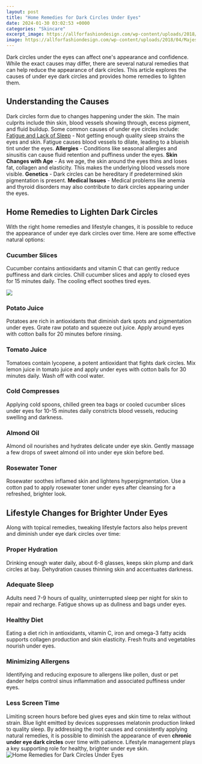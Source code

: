 ```yaml
---
layout: post
title: "Home Remedies for Dark Circles Under Eyes"
date: 2024-01-30 03:02:53 +0000
categories: "Skincare"
excerpt_image: https://allforfashiondesign.com/wp-content/uploads/2018/04/Majestic-Golden-Mixture-For-Removing-Eye-Bags-and-Dark-Circles-Homemade-Recipe.jpg
image: https://allforfashiondesign.com/wp-content/uploads/2018/04/Majestic-Golden-Mixture-For-Removing-Eye-Bags-and-Dark-Circles-Homemade-Recipe.jpg
---
```


Dark circles under the eyes can affect one's appearance and confidence. While the exact causes may differ, there are several natural remedies that can help reduce the appearance of dark circles. This article explores the causes of under eye dark circles and provides home remedies to lighten them.
## Understanding the Causes 
Dark circles form due to changes happening under the skin. The main culprits include thin skin, blood vessels showing through, excess pigment, and fluid buildup. Some common causes of under eye circles include:
[Fatigue and Lack of Sleep](https://fistore.mysenprints.com/collection/alday) - Not getting enough quality sleep strains the eyes and skin. Fatigue causes blood vessels to dilate, leading to a blueish tint under the eyes. 
**Allergies** - Conditions like seasonal allergies and sinusitis can cause fluid retention and puffiness under the eyes. 
**Skin Changes with Age** - As we age, the skin around the eyes thins and loses fat, collagen and elasticity. This makes the underlying blood vessels more visible. 
**Genetics** - Dark circles can be hereditary if predetermined skin pigmentation is present. 
**Medical Issues** - Medical problems like anemia and thyroid disorders may also contribute to dark circles appearing under the eyes.
## Home Remedies to Lighten Dark Circles
With the right home remedies and lifestyle changes, it is possible to reduce the appearance of under eye dark circles over time. Here are some effective natural options:
### Cucumber Slices
Cucumber contains antioxidants and vitamin C that can gently reduce puffiness and dark circles. Chill cucumber slices and apply to closed eyes for 15 minutes daily. The cooling effect soothes tired eyes.

![](https://allforfashiondesign.com/wp-content/uploads/2018/04/dark-circles.jpg)
### Potato Juice
Potatoes are rich in antioxidants that diminish dark spots and pigmentation under eyes. Grate raw potato and squeeze out juice. Apply around eyes with cotton balls for 20 minutes before rinsing. 
### Tomato Juice 
Tomatoes contain lycopene, a potent antioxidant that fights dark circles. Mix lemon juice in tomato juice and apply under eyes with cotton balls for 30 minutes daily. Wash off with cool water. 
### Cold Compresses
Applying cold spoons, chilled green tea bags or cooled cucumber slices under eyes for 10-15 minutes daily constricts blood vessels, reducing swelling and darkness. 
### Almond Oil
Almond oil nourishes and hydrates delicate under eye skin. Gently massage a few drops of sweet almond oil into under eye skin before bed.
### Rosewater Toner
Rosewater soothes inflamed skin and lightens hyperpigmentation. Use a cotton pad to apply rosewater toner under eyes after cleansing for a refreshed, brighter look.
## Lifestyle Changes for Brighter Under Eyes
Along with topical remedies, tweaking lifestyle factors also helps prevent and diminish under eye dark circles over time:
### Proper Hydration
Drinking enough water daily, about 6-8 glasses, keeps skin plump and dark circles at bay. Dehydration causes thinning skin and accentuates darkness. 
### Adequate Sleep 
Adults need 7-9 hours of quality, uninterrupted sleep per night for skin to repair and recharge. Fatigue shows up as dullness and bags under eyes. 
### Healthy Diet
Eating a diet rich in antioxidants, vitamin C, iron and omega-3 fatty acids supports collagen production and skin elasticity. Fresh fruits and vegetables nourish under eyes. 
### Minimizing Allergens
Identifying and reducing exposure to allergens like pollen, dust or pet dander helps control sinus inflammation and associated puffiness under eyes.  
### Less Screen Time  
Limiting screen hours before bed gives eyes and skin time to relax without strain. Blue light emitted by devices suppresses melatonin production linked to quality sleep.
By addressing the root causes and consistently applying natural remedies, it is possible to diminish the appearance of even **chronic under eye dark circles** over time with patience. Lifestyle management plays a key supporting role for healthy, brighter under eye skin.
![Home Remedies for Dark Circles Under Eyes](https://allforfashiondesign.com/wp-content/uploads/2018/04/Majestic-Golden-Mixture-For-Removing-Eye-Bags-and-Dark-Circles-Homemade-Recipe.jpg)